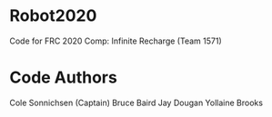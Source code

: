# Robot2020
 Code for FRC 2020 Comp: Infinite Recharge (Team 1571)

# Code Authors
Cole Sonnichsen (Captain)
Bruce Baird
Jay Dougan
Yollaine Brooks